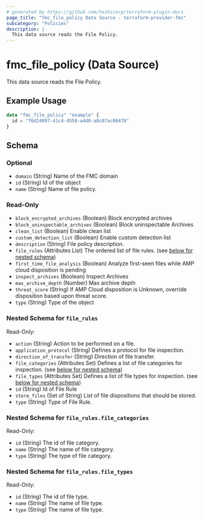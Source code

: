 ```yaml
---
# generated by https://github.com/hashicorp/terraform-plugin-docs
page_title: "fmc_file_policy Data Source - terraform-provider-fmc"
subcategory: "Policies"
description: |-
  This data source reads the File Policy.
---
```


# fmc_file_policy (Data Source)

This data source reads the File Policy.

## Example Usage

```terraform
data "fmc_file_policy" "example" {
  id = "76d24097-41c4-4558-a4d0-a8c07ac08470"
}
```

<!-- schema generated by tfplugindocs -->
## Schema

### Optional

- `domain` (String) Name of the FMC domain
- `id` (String) Id of the object
- `name` (String) Name of file policy.

### Read-Only

- `block_encrypted_archives` (Boolean) Block encrypted archives
- `block_uninspectable_archives` (Boolean) Block uninspectable Archives
- `clean_list` (Boolean) Enable clean list
- `custom_detection_list` (Boolean) Enable custom detection list
- `description` (String) File policy description.
- `file_rules` (Attributes List) The ordered list of file rules. (see [below for nested schema](#nestedatt--file_rules))
- `first_time_file_analysis` (Boolean) Analyze first-seen files while AMP cloud disposition is pending
- `inspect_archives` (Boolean) Inspect Archives
- `max_archive_depth` (Number) Max archive depth
- `threat_score` (String) If AMP Cloud disposition is Unknown, override disposition based upon threat score.
- `type` (String) Type of the object

<a id="nestedatt--file_rules"></a>
### Nested Schema for `file_rules`

Read-Only:

- `action` (String) Action to be performed on a file.
- `application_protocol` (String) Defines a protocol for file inspection.
- `direction_of_transfer` (String) Direction of file transfer.
- `file_categories` (Attributes Set) Defines a list of file categories for inspection. (see [below for nested schema](#nestedatt--file_rules--file_categories))
- `file_types` (Attributes Set) Defines a list of file types for inspection. (see [below for nested schema](#nestedatt--file_rules--file_types))
- `id` (String) Id of File Rule
- `store_files` (Set of String) List of file dispositions that should be stored.
- `type` (String) Type of File Rule.

<a id="nestedatt--file_rules--file_categories"></a>
### Nested Schema for `file_rules.file_categories`

Read-Only:

- `id` (String) The id of file category.
- `name` (String) The name of file category.
- `type` (String) The type of file category.


<a id="nestedatt--file_rules--file_types"></a>
### Nested Schema for `file_rules.file_types`

Read-Only:

- `id` (String) The id of file type.
- `name` (String) The name of file type.
- `type` (String) The name of file type.
